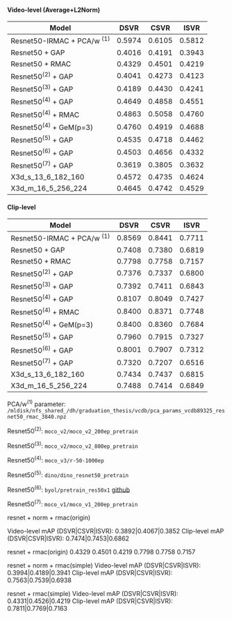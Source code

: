 #### Video-level (Average+L2Norm)

|Model|DSVR|CSVR|ISVR|
|---|---|---|---|
|Resnet50-IRMAC + PCA/w <sup>(1)</sup> |0.5974|0.6105|0.5812|
|Resnet50 + GAP |0.4016|0.4191|0.3943|
|Resnet50 + RMAC | 0.4329|0.4501|0.4219|
|Resnet50<sup>(2)</sup> + GAP |0.4041|0.4273|0.4123|
|Resnet50<sup>(3)</sup> + GAP |0.4189|0.4430|0.4241|
|Resnet50<sup>(4)</sup> + GAP |0.4649|0.4858|0.4551|
|Resnet50<sup>(4)</sup> + RMAC |0.4863|0.5058|0.4760|
|Resnet50<sup>(4)</sup> + GeM(p=3) |0.4760|0.4919|0.4688|
|Resnet50<sup>(5)</sup> + GAP |0.4535|0.4718|0.4462|
|Resnet50<sup>(6)</sup> + GAP |0.4503|0.4656|0.4332|
|Resnet50<sup>(7)</sup> + GAP |0.3619|0.3805|0.3632|
|X3d_s_13_6_182_160 |0.4572|0.4735|0.4624|
|X3d_m_16_5_256_224 |0.4645|0.4742|0.4529|

#### Clip-level

|Model|DSVR|CSVR|ISVR|
|---|---|---|---|
|Resnet50-IRMAC + PCA/w <sup>(1)</sup> |0.8569|0.8441|0.7711|
|Resnet50 + GAP |0.7408|0.7380|0.6819|
|Resnet50 + RMAC | 0.7798|0.7758|0.7157|
|Resnet50<sup>(2)</sup> + GAP |0.7376|0.7337|0.6800|
|Resnet50<sup>(3)</sup> + GAP |0.7392|0.7411|0.6843|
|Resnet50<sup>(4)</sup> + GAP |0.8107|0.8049|0.7427|
|Resnet50<sup>(4)</sup> + RMAC |0.8400|0.8371|0.7748|
|Resnet50<sup>(4)</sup> + GeM(p=3) |0.8400|0.8360|0.7684|
|Resnet50<sup>(5)</sup> + GAP |0.7960|0.7915|0.7327|
|Resnet50<sup>(6)</sup> + GAP |0.8001|0.7907|0.7312|
|Resnet50<sup>(7)</sup> + GAP |0.7320|0.7207|0.6516|
|X3d_s_13_6_182_160 |0.7434|0.7437|0.6815|
|X3d_m_16_5_256_224 |0.7488|0.7414|0.6849|

PCA/w<sup>(1)</sup> parameter: `/mldisk/nfs_shared_/dh/graduation_thesis/vcdb/pca_params_vcdb89325_resnet50_rmac_3840.npz`

Resnet50<sup>(2)</sup>: `moco_v2/moco_v2_200ep_pretrain`

Resnet50<sup>(3)</sup>: `moco_v2/moco_v2_800ep_pretrain`

Resnet50<sup>(4)</sup>: `moco_v3/r-50-1000ep`

Resnet50<sup>(5)</sup>: `dino/dino_resnet50_pretrain`

Resnet50<sup>(6)</sup>: `byol/pretrain_res50x1` [github](https://github.com/ajtejankar/byol-convert.git)

Resnet50<sup>(7)</sup>: `moco_v1/moco_v1_200ep_pretrain`



resnet + norm + rmac(origin)

Video-level mAP (DSVR|CSVR|ISVR): 0.3892|0.4067|0.3852
Clip-level mAP (DSVR|CSVR|ISVR): 0.7474|0.7453|0.6862

resnet + rmac(origin)
0.4329	0.4501	0.4219
0.7798	0.7758	0.7157

resnet + norm + rmac(simple)
Video-level mAP (DSVR|CSVR|ISVR): 0.3994|0.4189|0.3941
Clip-level mAP (DSVR|CSVR|ISVR): 0.7563|0.7539|0.6938

resnet +  rmac(simple)
Video-level mAP (DSVR|CSVR|ISVR): 0.4331|0.4526|0.4219
Clip-level mAP (DSVR|CSVR|ISVR): 0.7811|0.7769|0.7163



